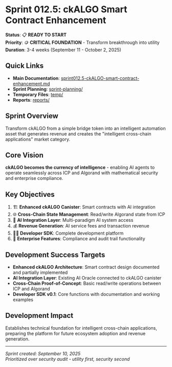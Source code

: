 # Sprint 012.5: ckALGO Smart Contract Enhancement

**Status**: 📋 **READY TO START**  
**Priority**: 🪙 **CRITICAL FOUNDATION** - Transform breakthrough into utility  
**Duration**: 3-4 weeks (September 11 - October 2, 2025)

## Quick Links
- **Main Documentation**: [sprint012.5-ckALGO-smart-contract-enhancement.md](./sprint012.5-ckALGO-smart-contract-enhancement.md)
- **Sprint Planning**: [sprint-planning/](./sprint-planning/)
- **Temporary Files**: [temp/](./temp/)
- **Reports**: [reports/](./reports/)

## Sprint Overview
Transform ckALGO from a simple bridge token into an intelligent automation asset that generates revenue and creates the "intelligent cross-chain applications" market category.

## Core Vision
**ckALGO becomes the currency of intelligence** - enabling AI agents to operate seamlessly across ICP and Algorand with mathematical security and enterprise compliance.

## Key Objectives
1. 🏗️ **Enhanced ckALGO Canister**: Smart contracts with AI integration
2. 🌐 **Cross-Chain State Management**: Read/write Algorand state from ICP
3. 🤖 **AI Integration Layer**: Multi-paradigm AI system access
4. 💰 **Revenue Generation**: AI service fees and transaction revenue
5. 👨‍💻 **Developer SDK**: Complete development platform
6. 🏢 **Enterprise Features**: Compliance and audit trail functionality

## Development Success Targets
- **Enhanced ckALGO Architecture**: Smart contract design documented and partially implemented
- **AI Integration Layer**: Existing AI Oracle connected to ckALGO canister
- **Cross-Chain Proof-of-Concept**: Basic read/write operations between ICP and Algorand
- **Developer SDK v0.1**: Core functions with documentation and working examples

## Development Impact
Establishes technical foundation for intelligent cross-chain applications, preparing the platform for future ecosystem adoption and revenue generation.

---
*Sprint created: September 10, 2025*  
*Prioritized over security audit - utility first, security second*